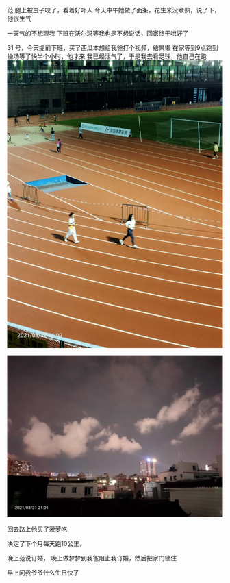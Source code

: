 范 腿上被虫子咬了，看着好吓人
今天中午她做了面条，花生米没煮熟，说了下，他很生气

一天气的不想理我
下班在沃尔玛等我也是不想说话，回家终于哄好了

31 号，今天提前下班，买了西瓜本想给我爸打个视频，结果懒
在家等到9点跑到操场等了快半个小时，他才来
我已经泄气了，于是我去看足球，他自己在跑
![](../img/6904315-d6f1b553af25ec68.jpg)

![](../img/6904315-5c8250ca954ff5f0.jpg)


回去路上他买了菠萝吃

决定了下个月每天跑10公里，

晚上范说订婚， 晚上做梦梦到我爸阻止我订婚，然后把家门锁住

早上问我爷爷什么生日快了
